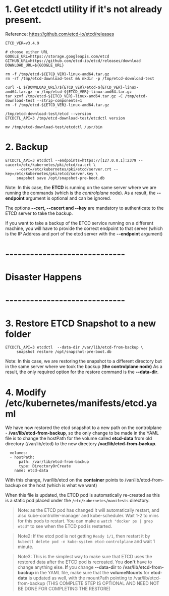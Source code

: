 

# 1. Get etcdctl utility if it's not already present.

Reference: https://github.com/etcd-io/etcd/releases

```
ETCD_VER=v3.4.9

# choose either URL
GOOGLE_URL=https://storage.googleapis.com/etcd
GITHUB_URL=https://github.com/etcd-io/etcd/releases/download
DOWNLOAD_URL=${GOOGLE_URL}

rm -f /tmp/etcd-${ETCD_VER}-linux-amd64.tar.gz
rm -rf /tmp/etcd-download-test && mkdir -p /tmp/etcd-download-test

curl -L ${DOWNLOAD_URL}/${ETCD_VER}/etcd-${ETCD_VER}-linux-amd64.tar.gz -o /tmp/etcd-${ETCD_VER}-linux-amd64.tar.gz
tar xzvf /tmp/etcd-${ETCD_VER}-linux-amd64.tar.gz -C /tmp/etcd-download-test --strip-components=1
rm -f /tmp/etcd-${ETCD_VER}-linux-amd64.tar.gz

/tmp/etcd-download-test/etcd --version
ETCDCTL_API=3 /tmp/etcd-download-test/etcdctl version

mv /tmp/etcd-download-test/etcdctl /usr/bin
```

# 2. Backup

```
ETCDCTL_API=3 etcdctl --endpoints=https://[127.0.0.1]:2379 --cacert=/etc/kubernetes/pki/etcd/ca.crt \
     --cert=/etc/kubernetes/pki/etcd/server.crt --key=/etc/kubernetes/pki/etcd/server.key \
     snapshot save /opt/snapshot-pre-boot.db
```

Note: In this case, the **ETCD** is running on the same server where we are running the commands (which is the *controlplane* node). As a result, the **--endpoint** argument is optional and can be ignored. 

The options **--cert, --cacert and --key** are mandatory to authenticate to the ETCD server to take the backup.

If you want to take a backup of the ETCD service running on a different machine, you will have to provide the correct endpoint to that server (which is the IP Address and port of the etcd server with the **--endpoint** argument)

# -----------------------------
# Disaster Happens
# -----------------------------

# 3. Restore ETCD Snapshot to a new folder

```
ETCDCTL_API=3 etcdctl  --data-dir /var/lib/etcd-from-backup \
     snapshot restore /opt/snapshot-pre-boot.db
```

Note: In this case, we are restoring the snapshot to a different directory but in the same server where we took the backup (**the controlplane node)**
As a result, the only required option for the restore command is the **--data-dir**.  

# 4. Modify /etc/kubernetes/manifests/etcd.yaml

We have now restored the etcd snapshot  to a new path on the controlplane - **/var/lib/etcd-from-backup**, so the only change to be made in the YAML file is to change the hostPath for the volume called **etcd-data** from old directory (/var/lib/etcd) to the new directory **/var/lib/etcd-from-backup**.

```
  volumes:
  - hostPath:
      path: /var/lib/etcd-from-backup
      type: DirectoryOrCreate
    name: etcd-data
```
With this change, /var/lib/etcd on the **container** points to /var/lib/etcd-from-backup on the host (which is what we want)


When this file is updated, the ETCD pod is automatically re-created as this is a static pod placed under the `/etc/kubernetes/manifests` directory.


> Note: as the ETCD pod has changed it will automatically restart, and also kube-controller-manager and kube-scheduler. Wait 1-2 to mins for this pods to restart. You can make a `watch "docker ps | grep etcd"` to see when the ETCD pod is restarted.

> Note2: If the etcd pod is not getting `Ready 1/1`, then restart it by `kubectl delete pod -n kube-system etcd-controlplane` and wait 1 minute.

> Note3: This is the simplest way to make sure that ETCD uses the restored data after the ETCD pod is recreated. You **don't** have to change anything else.
  **If** you change **--data-dir** to **/var/lib/etcd-from-backup** in the YAML file, make sure that the **volumeMounts** for **etcd-data** is updated as well, with the mountPath pointing to /var/lib/etcd-from-backup (THIS COMPLETE STEP IS OPTIONAL AND NEED NOT BE DONE FOR COMPLETING THE RESTORE)
